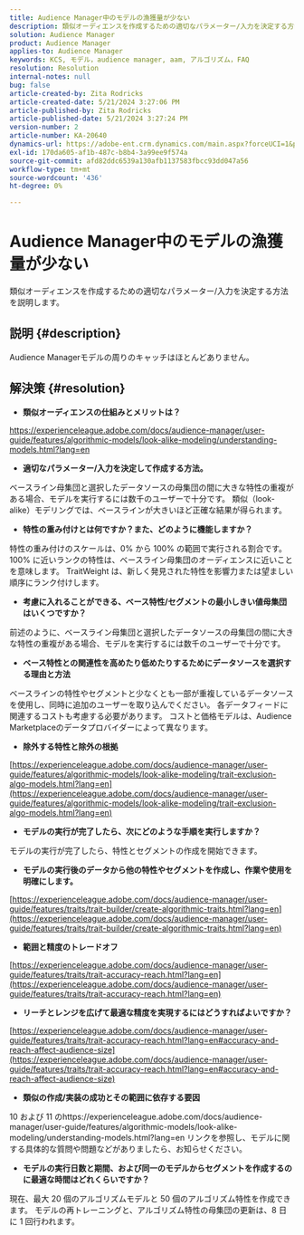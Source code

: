 ```yaml
---
title: Audience Manager中のモデルの漁獲量が少ない
description: 類似オーディエンスを作成するための適切なパラメーター/入力を決定する方法を説明します。
solution: Audience Manager
product: Audience Manager
applies-to: Audience Manager
keywords: KCS, モデル，audience manager, aam, アルゴリズム，FAQ
resolution: Resolution
internal-notes: null
bug: false
article-created-by: Zita Rodricks
article-created-date: 5/21/2024 3:27:06 PM
article-published-by: Zita Rodricks
article-published-date: 5/21/2024 3:27:24 PM
version-number: 2
article-number: KA-20640
dynamics-url: https://adobe-ent.crm.dynamics.com/main.aspx?forceUCI=1&pagetype=entityrecord&etn=knowledgearticle&id=97d7de91-8617-ef11-9f89-6045bd06eea5
exl-id: 170da605-af1b-487c-b8b4-3a99ee9f574a
source-git-commit: afd82ddc6539a130afb1137583fbcc93dd047a56
workflow-type: tm+mt
source-wordcount: '436'
ht-degree: 0%

---
```


# Audience Manager中のモデルの漁獲量が少ない


類似オーディエンスを作成するための適切なパラメーター/入力を決定する方法を説明します。

## 説明 {#description}

Audience Managerモデルの周りのキャッチはほとんどありません。

## 解決策 {#resolution}


- <b>類似オーディエンスの仕組みとメリットは？</b>


https://experienceleague.adobe.com/docs/audience-manager/user-guide/features/algorithmic-models/look-alike-modeling/understanding-models.html?lang=en

- <b>適切なパラメーター/入力を決定して作成する方法。</b>


ベースライン母集団と選択したデータソースの母集団の間に大きな特性の重複がある場合、モデルを実行するには数千のユーザーで十分です。 類似（look-alike）モデリングでは、ベースラインが大きいほど正確な結果が得られます。

- <b>特性の重み付けとは何ですか？また、どのように機能しますか？</b>


特性の重み付けのスケールは、0% から 100% の範囲で実行される割合です。 100% に近いランクの特性は、ベースライン母集団のオーディエンスに近いことを意味します。 TraitWeight は、新しく発見された特性を影響力または望ましい順序にランク付けします。

- <b>考慮に入れることができる、ベース特性/セグメントの最小しきい値母集団はいくつですか？</b>


前述のように、ベースライン母集団と選択したデータソースの母集団の間に大きな特性の重複がある場合、モデルを実行するには数千のユーザーで十分です。

- <b>ベース特性との関連性を高めたり低めたりするためにデータソースを選択する理由と方法</b>


ベースラインの特性やセグメントと少なくとも一部が重複しているデータソースを使用し、同時に追加のユーザーを取り込んでください。 各データフィードに関連するコストも考慮する必要があります。 コストと価格モデルは、Audience Marketplaceのデータプロバイダーによって異なります。

- <b>除外する特性と除外の根拠</b>


[https://experienceleague.adobe.com/docs/audience-manager/user-guide/features/algorithmic-models/look-alike-modeling/trait-exclusion-algo-models.html?lang=en](https://experienceleague.adobe.com/docs/audience-manager/user-guide/features/algorithmic-models/look-alike-modeling/trait-exclusion-algo-models.html?lang=en)

- <b>モデルの実行が完了したら、次にどのような手順を実行しますか？</b>


モデルの実行が完了したら、特性とセグメントの作成を開始できます。

- <b>モデルの実行後のデータから他の特性やセグメントを作成し、作業や使用を明確にします。</b>


[https://experienceleague.adobe.com/docs/audience-manager/user-guide/features/traits/trait-builder/create-algorithmic-traits.html?lang=en](https://experienceleague.adobe.com/docs/audience-manager/user-guide/features/traits/trait-builder/create-algorithmic-traits.html?lang=en)

- <b>範囲と精度のトレードオフ</b>


[https://experienceleague.adobe.com/docs/audience-manager/user-guide/features/traits/trait-accuracy-reach.html?lang=en](https://experienceleague.adobe.com/docs/audience-manager/user-guide/features/traits/trait-accuracy-reach.html?lang=en)

- <b>リーチとレンジを広げて最適な精度を実現するにはどうすればよいですか？</b>


[https://experienceleague.adobe.com/docs/audience-manager/user-guide/features/traits/trait-accuracy-reach.html?lang=en#accuracy-and-reach-affect-audience-size](https://experienceleague.adobe.com/docs/audience-manager/user-guide/features/traits/trait-accuracy-reach.html?lang=en#accuracy-and-reach-affect-audience-size)

- <b>類似の作成/実装の成功とその範囲に依存する要因</b>


10 および 11 のhttps://experienceleague.adobe.com/docs/audience-manager/user-guide/features/algorithmic-models/look-alike-modeling/understanding-models.html?lang=en リンクを参照し、モデルに関する具体的な質問や問題などがありましたら、お知らせください。

- <b>モデルの実行日数と期間、および同一のモデルからセグメントを作成するのに最適な時間はどれくらいですか？</b>


現在、最大 20 個のアルゴリズムモデルと 50 個のアルゴリズム特性を作成できます。 モデルの再トレーニングと、アルゴリズム特性の母集団の更新は、8 日に 1 回行われます。
